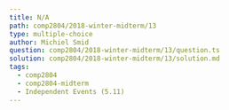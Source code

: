 ```yaml
---
title: N/A
path: comp2804/2018-winter-midterm/13
type: multiple-choice
author: Michiel Smid
question: comp2804/2018-winter-midterm/13/question.ts
solution: comp2804/2018-winter-midterm/13/solution.md
tags:
  - comp2804
  - comp2804-midterm
  - Independent Events (5.11)
---
```

